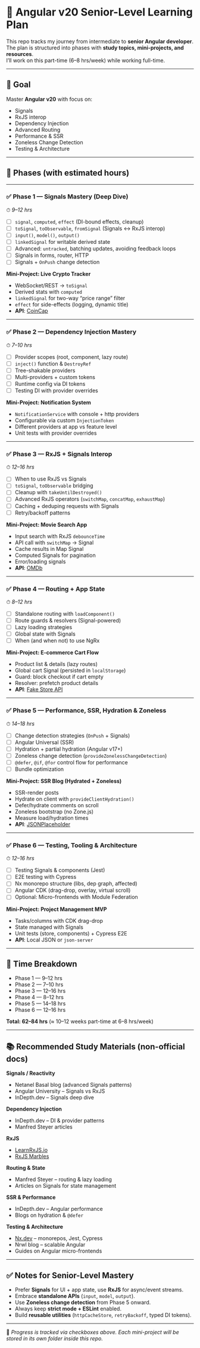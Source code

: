 # 🚀 Angular v20 Senior-Level Learning Plan

This repo tracks my journey from intermediate to **senior Angular developer**.  
The plan is structured into phases with **study topics, mini-projects, and resources**.  
I’ll work on this part-time (6–8 hrs/week) while working full-time.

---

## 🎯 Goal
Master **Angular v20** with focus on:
- Signals
- RxJS interop
- Dependency Injection
- Advanced Routing
- Performance & SSR
- Zoneless Change Detection
- Testing & Architecture

---

## 📅 Phases (with estimated hours)

---

### ✅ Phase 1 — Signals Mastery (Deep Dive)  
⏱ *9–12 hrs*

- [ ] `signal`, `computed`, `effect` (DI-bound effects, cleanup)  
- [ ] `toSignal`, `toObservable`, `fromSignal` (Signals ↔ RxJS interop)  
- [ ] `input()`, `model()`, `output()`  
- [ ] `linkedSignal` for writable derived state  
- [ ] Advanced: `untracked`, batching updates, avoiding feedback loops  
- [ ] Signals in forms, router, HTTP  
- [ ] Signals + `OnPush` change detection  

**Mini-Project: Live Crypto Tracker**  
- WebSocket/REST → `toSignal`  
- Derived stats with `computed`  
- `linkedSignal` for two-way “price range” filter  
- `effect` for side-effects (logging, dynamic title)  
- **API**: [CoinCap](https://docs.coincap.io/)  

---

### ✅ Phase 2 — Dependency Injection Mastery  
⏱ *7–10 hrs*

- [ ] Provider scopes (root, component, lazy route)  
- [ ] `inject()` function & `DestroyRef`  
- [ ] Tree-shakable providers  
- [ ] Multi-providers + custom tokens  
- [ ] Runtime config via DI tokens  
- [ ] Testing DI with provider overrides  

**Mini-Project: Notification System**  
- `NotificationService` with console + http providers  
- Configurable via custom `InjectionToken`  
- Different providers at app vs feature level  
- Unit tests with provider overrides  

---

### ✅ Phase 3 — RxJS + Signals Interop  
⏱ *12–16 hrs*

- [ ] When to use RxJS vs Signals  
- [ ] `toSignal`, `toObservable` bridging  
- [ ] Cleanup with `takeUntilDestroyed()`  
- [ ] Advanced RxJS operators (`switchMap`, `concatMap`, `exhaustMap`)  
- [ ] Caching + deduping requests with Signals  
- [ ] Retry/backoff patterns  

**Mini-Project: Movie Search App**  
- Input search with RxJS `debounceTime`  
- API call with `switchMap` → Signal  
- Cache results in Map Signal  
- Computed Signals for pagination  
- Error/loading signals  
- **API**: [OMDb](http://www.omdbapi.com/)  

---

### ✅ Phase 4 — Routing + App State  
⏱ *8–12 hrs*

- [ ] Standalone routing with `loadComponent()`  
- [ ] Route guards & resolvers (Signal-powered)  
- [ ] Lazy loading strategies  
- [ ] Global state with Signals  
- [ ] When (and when not) to use NgRx  

**Mini-Project: E-commerce Cart Flow**  
- Product list & details (lazy routes)  
- Global cart Signal (persisted in `localStorage`)  
- Guard: block checkout if cart empty  
- Resolver: prefetch product details  
- **API**: [Fake Store API](https://fakestoreapi.com/)  

---

### ✅ Phase 5 — Performance, SSR, Hydration & Zoneless  
⏱ *14–18 hrs*

- [ ] Change detection strategies (`OnPush` + Signals)  
- [ ] Angular Universal (SSR)  
- [ ] Hydration + partial hydration (Angular v17+)  
- [ ] Zoneless change detection (`provideZonelessChangeDetection`)  
- [ ] `@defer`, `@if`, `@for` control flow for performance  
- [ ] Bundle optimization  

**Mini-Project: SSR Blog (Hydrated + Zoneless)**  
- SSR-render posts  
- Hydrate on client with `provideClientHydration()`  
- Defer/hydrate comments on scroll  
- Zoneless bootstrap (no Zone.js)  
- Measure load/hydration times  
- **API**: [JSONPlaceholder](https://jsonplaceholder.typicode.com/)  

---

### ✅ Phase 6 — Testing, Tooling & Architecture  
⏱ *12–16 hrs*

- [ ] Testing Signals & components (Jest)  
- [ ] E2E testing with Cypress  
- [ ] Nx monorepo structure (libs, dep graph, affected)  
- [ ] Angular CDK (drag-drop, overlay, virtual scroll)  
- [ ] Optional: Micro-frontends with Module Federation  

**Mini-Project: Project Management MVP**  
- Tasks/columns with CDK drag-drop  
- State managed with Signals  
- Unit tests (store, components) + Cypress E2E  
- **API**: Local JSON or `json-server`  

---

## 🧩 Time Breakdown
- Phase 1 — 9–12 hrs  
- Phase 2 — 7–10 hrs  
- Phase 3 — 12–16 hrs  
- Phase 4 — 8–12 hrs  
- Phase 5 — 14–18 hrs  
- Phase 6 — 12–16 hrs  

**Total: 62–84 hrs** (≈ 10–12 weeks part-time at 6–8 hrs/week)  

---

## 📚 Recommended Study Materials (non-official docs)

**Signals / Reactivity**
- Netanel Basal blog (advanced Signals patterns)  
- Angular University – Signals vs RxJS  
- InDepth.dev – Signals deep dive  

**Dependency Injection**
- InDepth.dev – DI & provider patterns  
- Manfred Steyer articles  

**RxJS**
- [LearnRxJS.io](https://www.learnrxjs.io/)  
- [RxJS Marbles](https://rxmarbles.com/)  

**Routing & State**
- Manfred Steyer – routing & lazy loading  
- Articles on Signals for state management  

**SSR & Performance**
- InDepth.dev – Angular performance  
- Blogs on hydration & `@defer`  

**Testing & Architecture**
- [Nx.dev](https://nx.dev/) – monorepos, Jest, Cypress  
- Nrwl blog – scalable Angular  
- Guides on Angular micro-frontends  

---

## ✅ Notes for Senior-Level Mastery
- Prefer **Signals** for UI + app state, use **RxJS** for async/event streams.  
- Embrace **standalone APIs** (`input`, `model`, `output`).  
- Use **Zoneless change detection** from Phase 5 onward.  
- Always keep **strict mode + ESLint** enabled.  
- Build **reusable utilities** (`httpCacheStore`, `retryBackoff`, typed DI tokens).  

---

📌 *Progress is tracked via checkboxes above. Each mini-project will be stored in its own folder inside this repo.*
